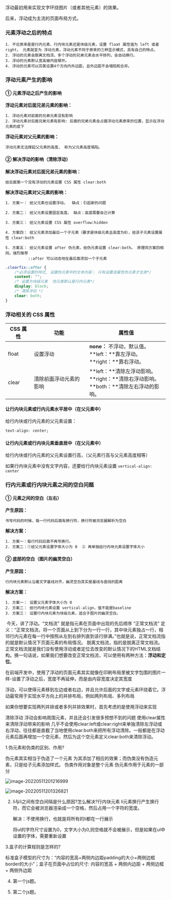 浮动最初用来实现文字环绕图片（或者其他元素）的效果。

后来，浮动成为主流的页面布局方式。

### 元素浮动之后的特点

```
1. 不论原来是是行内元素、行内块元素还是块级元素，设置 float 属性值为 left 或者 right， 元素就变为 浮动元素，浮动元素不同于原来的三种显示模式，具有自己的特点。
2. 浮动的元素会脱离文档流，多个浮动的兄弟元素会水平排列，会自动换行。
3. 浮动的元素默认宽高被内容撑开。
4. 浮动的元素可以完美设置4个方向内外边距，且外边距不会塌陷和合并。
```

### 浮动元素产生的影响

 #### ① 元素浮动之后产生的影响

**浮动元素对后面兄弟元素的影响：**

```
1. 浮动元素对前面的兄弟元素没有影响
2. 浮动元素对后面兄弟元素有影响: 后面的兄弟元素会占据浮动元素原来的位置，显示在浮动元素的底下
```

**浮动元素对父元素的影响：**

```
浮动元素无法撑起父元素的高度， 称为父元素高度塌陷。
```

#### ② 解决浮动的影响（清除浮动）

**解决浮动元素对后面兄弟元素的影响：**

```
给后面第一个没有浮动的元素设置 CSS 属性 clear:both
```

**解决浮动元素对父元素的影响：**

```
1. 方案一： 给父元素也设置浮动。  缺点：引起新的问题

2. 方案二： 给父元素设置固定高度。 缺点：高度需要自己计算

3. 方案三： 给父元素设置 CSS 属性 overflow:hidden

4. 方案四： 给父元素添加最后一个子元素（要求是块级元素且高度为0），给该子元素设置属性 clear:both

5. 方案五： 给父元素设置 after 伪元素，给伪元素设置 clear:both。 原理同方案四相同。强烈推荐
          ::after 可以动态地在最后面添加一个子元素
```

```css
.clearfix::after {
    /*必须设置的样式, 设置伪元素中的文本内容； 只有设置该属性伪元素才生效*/
    content: "";
    /* 设置为块级元素  伪元素默认是行内元素*/
    display: block;
    /* 清除浮动 */
    clear: both;
}
```

### 浮动相关的 CSS 属性

| CSS 属性 | 功能                   | 属性值                                                       |
| -------- | ---------------------- | ------------------------------------------------------------ |
| float    | 设置浮动               | **none：** 不浮动，默认值。<br>**left：**靠左浮动。<br>**right：**靠右浮动。 |
| clear    | 清除前面浮动元素的影响 | **left：**清除左浮动影响。<br>**right：**清除右浮动影响。<br>**both：**清除左右浮动的影响。 |



#### 让行内块元素或行内元素水平居中（在父元素中）

给行内块或行内元素的父元素设置：

```css
text-align: center;
```

####  让行内元素或行内块元素垂直居中（在父元素中）

给行内块或行内元素的父元素设置行高，（父元素行高与父元素高度相等）

如果行内块元素中没有文字内容，还要给行内块元素设置 `vertical-align: center`

### 行内元素或行内块元素之间的空白问题

#### ① 元素之间的空白（左右）

**产生原因：**

```
书写代码的时候，每一行代码后面有换行符，换行符被浏览器解析为空白
```

**解决方案：**

```
1. 方案一：每行代码后面不再写换行。
2. 方案二：①给父元素设置字体大小为 0  ② 再单独给行内块元素设置字体大小
```

#### ② 底部的空白（图片的幽灵空白）

**产生原因：**

```
行内块元素默认沿着文字基线对齐，幽灵空白其实是基线与底线的距离
```

**解决方案：**

```
1. 方案一： 设置父元素字体大小为 0
2. 方案二： 给行内块元素设置 vertical-align，值不能是baseline
3. 方案三： 设置行内块元素为块级元素，适合于图片的幽灵空白。
```

​		今天，讲了浮动。“文档流” 就是指元素在页面中出现的先后顺序 “正常文档流” 定义：“正常文档流，将一个页面从上到下分为一行一行，其中块元素独占一行，相邻行内元素在每一行中按照从左到右排列直到该行排满。”也就是说，正常文档流指的就是默认情况下页面元素的布局情况。 脱离文档流，指的是脱离正常文档流。正常文档流就是我们没有使用浮动或者定位去改变的默认情况下的HTML文档结构。换一句话说，如果我们想要改变正常文档流，可以使用有两种方法：**浮动和定位**。

​	在前端开发中，使用了浮动的页面元素其实就像在印刷布局里被文字包围的图片一样-设置了浮动之后，宽度不再延伸，而是由内容宽度决定其宽度

浮动，可以使得元素移到左边或者右边，并且允许后面的文字或元素环绕着它。浮动最常用于实现水平方向上的并排布局，例如两列布局、多列布局

如果你想要实现两列并排或者多列并排效果时，首先考虑的是使用浮动来实现

清除浮动 浮动会影响周围元素，并且还会引发很多预想不到的问题 使用clear属性来清除浮动带来的影响 几乎不会使用clear:left或clear:right来单独清除左浮动或右浮动，往往都是直截了当地使用clear:both来把所有浮动清除。一般都是在浮动元素后面再增加一个空元素，然后为这个空元素定义clear:both来清除浮动。

1.伪元素和伪类的区别、作用?

伪元素其实相当于伪造了一个元素  为其添加了相应的效果；而伪类没有伪造元素，只是给子元素添加样式。 伪类作用对象是整个元素 伪元素作用于元素的一部分

![image-20220511201216999](C:\Users\RockStar\AppData\Roaming\Typora\typora-user-images\image-20220511201216999.png)

![image-20220511201326821](C:\Users\RockStar\AppData\Roaming\Typora\typora-user-images\image-20220511201326821.png)

2. li与li之间有空白间隔是什么原因?怎么解决?行内块元素
   li元素换行产生换行符，而它会被浏览器渲染成一个空格，然后占用一个字符的宽度。

   解决：不使用换行，也就是将所有的li都在一行展示

   将ul的字符尺寸设置为0，文字大小为0,则空格就不会被展示，但是如果在ul中设置的字体，需要重新设置

3.盒子的计算规则是怎样的?

标准盒子模型的尺寸为：“内容的宽高+两侧内边距padding的大小+两侧边框border的大小”；盒子在页面中占位的尺寸: 内容的宽高 + 两侧内边距 + 两侧边框 + 两侧外边距

4. 第一个js题。

5. 第二个js题。